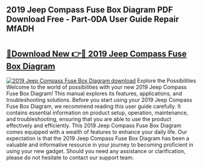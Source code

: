 ## 2019 Jeep Compass Fuse Box Diagram PDF Download Free - Part-0DA User Guide Repair MfADH

# <h2><a href="http://dfsrm4b.blite.top/?on=2019+Jeep+Compass+Fuse+Box+Diagram">🔗Download New 👉🔴 2019 Jeep Compass Fuse Box Diagram</a></h2>

[![2019 Jeep Compass Fuse Box Diagram download](https://i.imgur.com/lujVjoI.png)](http://dfsrm4b.blite.top/?on=2019+Jeep+Compass+Fuse+Box+Diagram)
Explore the Possibilities Welcome to the world of possibilities with your new 2019 Jeep Compass Fuse Box Diagram! This manual explores its features, applications, and troubleshooting solutions. Before you start using your 2019 Jeep Compass Fuse Box Diagram, we recommend reading this user guide carefully. It contains essential information on product setup, operation, maintenance, and troubleshooting, ensuring that you are able to use the product effectively and efficiently. This 2019 Jeep Compass Fuse Box Diagram comes equipped with a wealth of features to enhance your daily life. Our expectation is that the 2019 Jeep Compass Fuse Box Diagram has been a valuable and informative resource in your journey to becoming proficient in using your new gadget. Should you need any assistance or clarification, please do not hesitate to contact our support team.

